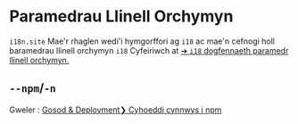 # Paramedrau Llinell Orchymyn

`i18n.site` Mae'r rhaglen wedi'i hymgorffori ag `i18` ac mae'n cefnogi holl baramedrau llinell orchymyn `i18` Cyfeiriwch at [➔ `i18` dogfennaeth paramedr llinell orchymyn.](/i18/cli)

## `--npm`/`-n`

Gweler : [Gosod & Deployment❯ Cyhoeddi cynnwys i npm](/i18n.site/use#npm)